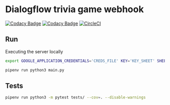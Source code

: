 # Dialogflow trivia game webhook

[![Codacy Badge](https://api.codacy.com/project/badge/Grade/baa2ad5839174faead849433e0ed0e15)](https://www.codacy.com?utm_source=github.com&amp;utm_medium=referral&amp;utm_content=TheNeonProject/trivia-game-dialogflow&amp;utm_campaign=Badge_Grade)
[![Codacy Badge](https://api.codacy.com/project/badge/Coverage/baa2ad5839174faead849433e0ed0e15)](https://www.codacy.com?utm_source=github.com&utm_medium=referral&utm_content=TheNeonProject/trivia-game-dialogflow&utm_campaign=Badge_Coverage)
[![CircleCI](https://circleci.com/gh/TheNeonProject/trivia-game-dialogflow.svg?style=svg)](https://circleci.com/gh/TheNeonProject/trivia-game-dialogflow)

## Run

Executing the server locally

```bash
export GOOGLE_APPLICATION_CREDENTIALS='CREDS_FILE' KEY='KEY_SHEET' SHEET_CREDENTIALS_FILE='SPREADHEET_CREDENTIALS_FILE'

pipenv run python3 main.py
```

## Tests

```bash
pipenv run python3 -m pytest tests/ --cov=. --disable-warnings
```
